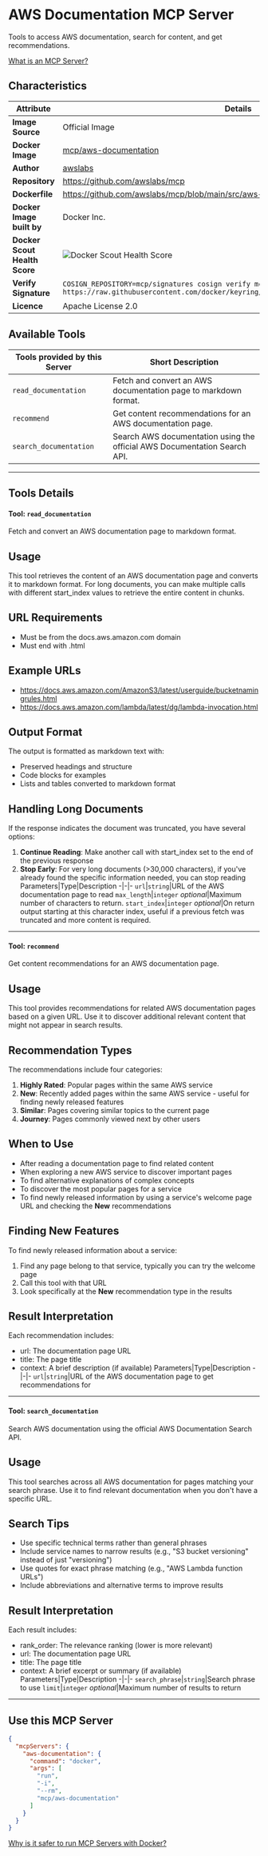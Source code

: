 # AWS Documentation MCP Server

Tools to access AWS documentation, search for content, and get recommendations.

[What is an MCP Server?](https://www.anthropic.com/news/model-context-protocol)

## Characteristics
Attribute|Details|
|-|-|
**Image Source**|Official Image
**Docker Image**|[mcp/aws-documentation](https://hub.docker.com/repository/docker/mcp/aws-documentation)
**Author**|[awslabs](https://github.com/awslabs)
**Repository**|https://github.com/awslabs/mcp
**Dockerfile**|https://github.com/awslabs/mcp/blob/main/src/aws-documentation-mcp-server/Dockerfile
**Docker Image built by**|Docker Inc.
**Docker Scout Health Score**| ![Docker Scout Health Score](https://api.scout.docker.com/v1/policy/insights/org-image-score/badge/mcp/aws-documentation)
**Verify Signature**|`COSIGN_REPOSITORY=mcp/signatures cosign verify mcp/aws-documentation --key https://raw.githubusercontent.com/docker/keyring/refs/heads/main/public/mcp/latest.pub`
**Licence**|Apache License 2.0

## Available Tools
Tools provided by this Server|Short Description
-|-
`read_documentation`|Fetch and convert an AWS documentation page to markdown format.|
`recommend`|Get content recommendations for an AWS documentation page.|
`search_documentation`|Search AWS documentation using the official AWS Documentation Search API.|

---
## Tools Details

#### Tool: **`read_documentation`**
Fetch and convert an AWS documentation page to markdown format.

## Usage

This tool retrieves the content of an AWS documentation page and converts it to markdown format.
For long documents, you can make multiple calls with different start_index values to retrieve
the entire content in chunks.

## URL Requirements

- Must be from the docs.aws.amazon.com domain
- Must end with .html

## Example URLs

- https://docs.aws.amazon.com/AmazonS3/latest/userguide/bucketnamingrules.html
- https://docs.aws.amazon.com/lambda/latest/dg/lambda-invocation.html

## Output Format

The output is formatted as markdown text with:
- Preserved headings and structure
- Code blocks for examples
- Lists and tables converted to markdown format

## Handling Long Documents

If the response indicates the document was truncated, you have several options:

1. **Continue Reading**: Make another call with start_index set to the end of the previous response
2. **Stop Early**: For very long documents (>30,000 characters), if you've already found the specific information needed, you can stop reading
Parameters|Type|Description
-|-|-
`url`|`string`|URL of the AWS documentation page to read
`max_length`|`integer` *optional*|Maximum number of characters to return.
`start_index`|`integer` *optional*|On return output starting at this character index, useful if a previous fetch was truncated and more content is required.

---
#### Tool: **`recommend`**
Get content recommendations for an AWS documentation page.

## Usage

This tool provides recommendations for related AWS documentation pages based on a given URL.
Use it to discover additional relevant content that might not appear in search results.

## Recommendation Types

The recommendations include four categories:

1. **Highly Rated**: Popular pages within the same AWS service
2. **New**: Recently added pages within the same AWS service - useful for finding newly released features
3. **Similar**: Pages covering similar topics to the current page
4. **Journey**: Pages commonly viewed next by other users

## When to Use

- After reading a documentation page to find related content
- When exploring a new AWS service to discover important pages
- To find alternative explanations of complex concepts
- To discover the most popular pages for a service
- To find newly released information by using a service's welcome page URL and checking the **New** recommendations

## Finding New Features

To find newly released information about a service:
1. Find any page belong to that service, typically you can try the welcome page
2. Call this tool with that URL
3. Look specifically at the **New** recommendation type in the results

## Result Interpretation

Each recommendation includes:
- url: The documentation page URL
- title: The page title
- context: A brief description (if available)
Parameters|Type|Description
-|-|-
`url`|`string`|URL of the AWS documentation page to get recommendations for

---
#### Tool: **`search_documentation`**
Search AWS documentation using the official AWS Documentation Search API.

## Usage

This tool searches across all AWS documentation for pages matching your search phrase.
Use it to find relevant documentation when you don't have a specific URL.

## Search Tips

- Use specific technical terms rather than general phrases
- Include service names to narrow results (e.g., "S3 bucket versioning" instead of just "versioning")
- Use quotes for exact phrase matching (e.g., "AWS Lambda function URLs")
- Include abbreviations and alternative terms to improve results

## Result Interpretation

Each result includes:
- rank_order: The relevance ranking (lower is more relevant)
- url: The documentation page URL
- title: The page title
- context: A brief excerpt or summary (if available)
Parameters|Type|Description
-|-|-
`search_phrase`|`string`|Search phrase to use
`limit`|`integer` *optional*|Maximum number of results to return

---
## Use this MCP Server

```json
{
  "mcpServers": {
    "aws-documentation": {
      "command": "docker",
      "args": [
        "run",
        "-i",
        "--rm",
        "mcp/aws-documentation"
      ]
    }
  }
}
```

[Why is it safer to run MCP Servers with Docker?](https://www.docker.com/blog/the-model-context-protocol-simplifying-building-ai-apps-with-anthropic-claude-desktop-and-docker/)
